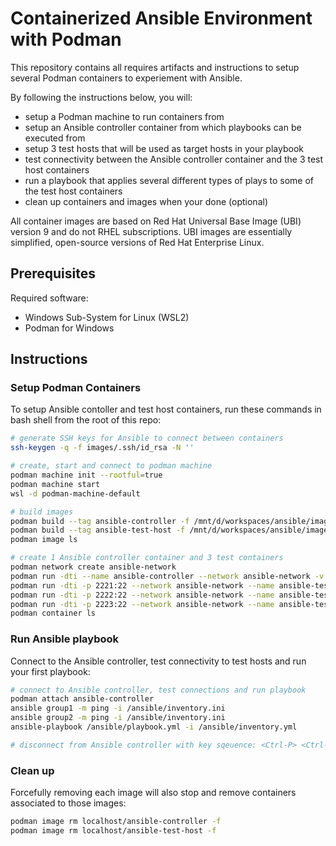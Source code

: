 # Containerized Ansible Environment with Podman

This repository contains all requires artifacts and instructions to setup several Podman containers to experiement with Ansible.

By following the instructions below, you will:

* setup a Podman machine to run containers from
* setup an Ansible controller container from which playbooks can be executed from
* setup 3 test hosts that will be used as target hosts in your playbook
* test connectivity between the Ansible controller container and the 3 test host containers
* run a playbook that applies several different types of plays to some of the test host containers
* clean up containers and images when your done (optional)

All container images are based on Red Hat Universal Base Image (UBI) version 9 and do not RHEL subscriptions. UBI images are essentially simplified, open-source versions of Red Hat Enterprise Linux.

## Prerequisites

Required software:

* Windows Sub-System for Linux (WSL2)
* Podman for Windows

## Instructions

### Setup Podman Containers

To setup Ansible contoller and test host containers, run these commands in bash shell from the root of this repo:

```bash 
# generate SSH keys for Ansible to connect between containers
ssh-keygen -q -f images/.ssh/id_rsa -N ''

# create, start and connect to podman machine
podman machine init --rootful=true
podman machine start
wsl -d podman-machine-default

# build images
podman build --tag ansible-controller -f /mnt/d/workspaces/ansible/images/ansible-controller.yml
podman build --tag ansible-test-host -f /mnt/d/workspaces/ansible/images/ansible-test-host.yml
podman image ls

# create 1 Ansible controller container and 3 test containers
podman network create ansible-network
podman run -dti --name ansible-controller --network ansible-network -v /d/workspaces/ansible:/ansible localhost/ansible-controller
podman run -dti -p 2221:22 --network ansible-network --name ansible-test-host-1 localhost/ansible-test-host
podman run -dti -p 2222:22 --network ansible-network --name ansible-test-host-2 localhost/ansible-test-host
podman run -dti -p 2223:22 --network ansible-network --name ansible-test-host-3 localhost/ansible-test-host
podman container ls
```

### Run Ansible playbook

Connect to the Ansible controller, test connectivity to test hosts and run your first playbook:

```bash
# connect to Ansible controller, test connections and run playbook
podman attach ansible-controller
ansible group1 -m ping -i /ansible/inventory.ini
ansible group2 -m ping -i /ansible/inventory.ini
ansible-playbook /ansible/playbook.yml -i /ansible/inventory.yml

# disconnect from Ansible controller with key sqeuence: <Ctrl-P> <Ctrl-Q>
```

### Clean up

Forcefully removing each image will also stop and remove containers associated to those images:

```bash
podman image rm localhost/ansible-controller -f
podman image rm localhost/ansible-test-host -f
```
